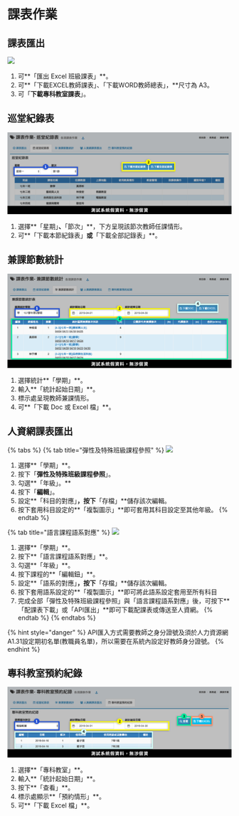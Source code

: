 # 課表作業

## 課表匯出

![](../.gitbook/assets/課表作業\_課表匯出.png)

1. 可**「匯出 Excel 班級課表」**。
2. 可**「下載EXCEL教師課表」、「下載WORD教師總表」，**尺寸為 A3。
3. 可「**下載專科教室課表**」。

## 巡堂紀錄表

![](../.gitbook/assets/class-course-list.png)

1. 選擇**「星期」**、**「節次」**，下方呈現該節次教師任課情形。
2. 可**「下載本節紀錄表」**或**「下載全部記錄表」**。

## 兼課節數統計

![](<../.gitbook/assets/addition-course-list (1).png>)

1. 選擇統計**「學期」**。
2. 輸入**「統計起始日期」**。
3. 標示處呈現教師兼課情形。
4. 可**「下載 Doc 或 Excel 檔」**。

## 人資網課表匯出

{% tabs %}
{% tab title="彈性及特殊班級課程參照" %}
![](../.gitbook/assets/課表作業\_人資網\_彈性及特殊班級課程參照.png)

1. 選擇**「學期」**。
2. 按下「**彈性及特殊班級課程參照**」。
3. 勾選**「年級」。**
4. 按下「**編輯**」。
5. 設定**「科目的對應」**，按下**「存檔」**儲存該次編輯。
6. 按下套用科目設定的**「複製圖示」**即可套用其科目設定至其他年級。
{% endtab %}

{% tab title="語言課程語系對應" %}
![](../.gitbook/assets/課表作業\_人資網\_語言課程語系對應.png)

1. 選擇**「學期」**。
2. 按下**「語言課程語系對應」**。
3. 勾選**「年級」**。
4. 按下課程的**「編輯鈕」**。
5. 設定**「語系的對應」**，按下**「存檔」**儲存該次編輯。
6. 按下套用語系設定的**「複製圖示」**即可將此語系設定套用至所有科目
7. 完成全部「彈性及特殊班級課程參照」與「語言課程語系對應」後，可按下**「配課表下載」或「API匯出」**即可下載配課表或傳送至人資網。
{% endtab %}
{% endtabs %}

{% hint style="danger" %}
API匯入方式需要教師之身分證號及須於人力資源網A1.31設定期初名單(教職員名單)，所以需要在系統內設定好教師身分證號。
{% endhint %}

## 專科教室預約紀錄

![](../.gitbook/assets/order-room-record.png)

1. 選擇**「專科教室」**。
2. 輸入**「統計起始日期」**。
3. 按下**「查看」**。
4. 標示處顯示**「預約情形」**。
5. 可**「下載 Excel 檔」**。
